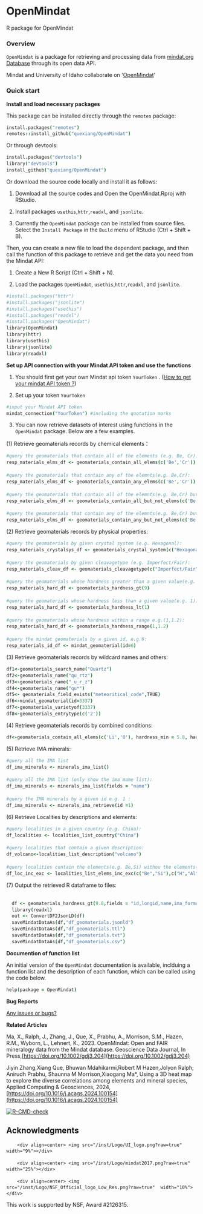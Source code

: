 # OpenMindat
R package for OpenMindat

### Overview
`OpenMindat` is a package for retrieving and processing data from [mindat.org Database](https://www.mindat.org/) through its open data API.

Mindat and University of Idaho collaborate on '[OpenMindat](https://www.mindat.org/mesg-567769.html)'

### Quick start


**Install and load necessary packages**

This package can be installed directly through the `remotes` package:

```coffee
install.packages("remotes")
remotes::install_github("quexiang/OpenMindat")
```


Or through devtools:

```coffee
install.packages("devtools")
library("devtools")
install_github("quexiang/OpenMindat")
```

Or download the source code locally and install it as follows:

  1. Download all the source codes and Open the OpenMindat.Rproj with RStudio.
  
  2. Install packages `usethis`,`httr`,`readxl`, and `jsonlite`. 
  
  3. Currently the `OpenMindat` package can be installed from source files. Select the `Install Package` in the `Build` menu of RStudio (Ctrl + Shift + B). 


Then, you can create a new file to load the dependent package, and then call the function of this package to retrieve and get the data you need from the Mindat API:

1. Create a New R Script (Ctrl + Shift + N).

2. Load the packages `OpenMindat`, `usethis`,`httr`,`readxl`, and `jsonlite`. 


```coffee
#install.packages("httr")
#install.packages("jsonlite")
#install.packages("usethis")
#install.packages("readxl")
#install.packages("OpenMindat")
library(OpenMindat)
library(httr)
library(usethis)
library(jsonlite)
library(readxl)
```

**Set up API connection with your Mindat API token and use the functions**

1. You should first get your own Mindat api token `YourToken` . ([How to get your mindat API token ?](https://www.mindat.org/a/how_to_get_my_mindat_api_key))

2. Set up your token `YourToken`

```coffee
#input your Mindat API token
mindat_connection("YourToken") #including the quotation marks
```

3. You can now retrieve datasets of interest using functions in the `OpenMindat` package. Below are a few examples.

(1) Retrieve geomaterials records by chemical elements：
```coffee
#query the geomaterials that contain all of the elements (e.g. Be, Cr):
resp_materials_elms_df <- geomaterials_contain_all_elems(c('Be','Cr'))

#query the geomaterials that contain any of the elemnts(e.g. Be,Cr):
resp_materials_elms_df <- geomaterials_contain_any_elems(c('Be','Cr'))

#query the geomaterials that contain all of the elemnts(e.g. Be,Cr) but without the element (e.g. H):
resp_materials_elms_df <- geomaterials_contain_all_but_not_elems(c('Be','Cr'),c('H'))

#query the geomaterials that contain any of the elemnts(e.g. Be,Cr) but without the element (e.g. H):
resp_materials_elms_df <- geomaterials_contain_any_but_not_elems(c('Be','Cr'),c('H'))
```

(2) Retrieve geomaterials records by physical properties:
```coffee
#query the geomaterials by given crystal system (e.g. Hexagonal):
resp_materials_crystalsys_df <- geomaterials_crystal_system(c("Hexagonal"))

#query the geomaterials by given cleavagetype (e.g. Imperfect/Fair):
resp_materials_cleav_df <- geomaterials_cleavagetype(c("Imperfect/Fair"))

#query the geomaterials whose hardness greater than a given value(e.g. 9):
resp_materials_hard_df <- geomaterials_hardness_gt(9)

#query the geomaterials whose hardness less than a given value(e.g. 1):
resp_materials_hard_df <- geomaterials_hardness_lt(1)

#query the geomaterials whose hardness within a range e.g.(1,1.2):
resp_materials_hard_df <- geomaterials_hardness_range(1,1.2)

#query the mindat geomaterials by a given id, e.g.6: 
resp_materials_id_df <- mindat_geomaterial(id=6)
```

(3) Retrieve geomaterials records by wildcard names and others:
```coffee
df1<-geomaterials_search_name("Quartz")
df2<-geomaterials_name("qu_rtz")
df3<-geomaterials_name("_u_r_z")
df4<-geomaterials_name("qu*")
df5<- geomaterials_field_exists("meteoritical_code",TRUE)
df6<-mindat_geomaterial(id=3337)
df7<-geomaterials_varietyof(3337)
df8<-geomaterials_entrytype(c('2'))
```
(4) Retrieve geomaterials records by combined conditions:
```coffee
df<-geomaterials_contain_all_elems(c('Li','O'), hardness_min = 5.8, hardness_max = 6, crystal_system = "Triclinic",ima_status = "APPROVED",entrytype = 0)
```
(5) Retrieve IMA minerals:
```coffee
#query all the IMA list
df_ima_minerals <- minerals_ima_list()

#query all the IMA list (only show the ima mame list):
df_ima_minerals <- minerals_ima_list(fields = "name")

#query the IMA minerals by a given id e.g. 1 :
df_ima_minerals <- minerals_ima_retrieve(id =1)

```
(6) Retrieve Localities by descriptions and elements:
```coffee
#query localities in a given country (e.g. China):
df_localities <- localities_list_country("China")

#query localities that contain a given description:
df_volcano<-localities_list_description("volcano")

#query localities contain the elements(e.g. Be,Si) withou the elements(e.g. H,Al) :
df_loc_inc_exc <- localities_list_elems_inc_exc(c("Be","Si"),c("H","Al"))
```
(7) Output the retrieved R dataframe to files:
```coffee

  df <- geomaterials_hardness_gt(9.8,fields = "id,longid,name,ima_formula")
  library(readxl)
  out <- ConvertDF2JsonLD(df)
  saveMindatDataAs(df,"df_geomaterials.jsonld")
  saveMindatDataAs(df,"df_geomaterials.ttl")
  saveMindatDataAs(df,"df_geomaterials.txt")
  saveMindatDataAs(df,"df_geomaterials.csv")

```

**Documention of function list**

An initial version of the `OpenMindat` documentation is available, inclduing a function list and the description of each function, which can be called using the code below.
```coffee
help(package = OpenMindat)

```

**Bug Reports**

[Any issues or bugs?](https://github.com/quexiang/OpenMindat/issues )

**Related Articles**

Ma, X., Ralph, J., Zhang, J., Que, X., Prabhu, A., Morrison, S.M., Hazen, R.M., Wyborn, L., Lehnert, K., 2023. OpenMindat: Open and FAIR mineralogy data from the Mindat database. Geoscience Data Journal, In Press,[https://doi.org/10.1002/gdj3.204](https://doi.org/10.1002/gdj3.204)


Jiyin Zhang,Xiang Que, Bhuwan Mdahikarmi,Robert M Hazen,Jolyon Ralph; Anirudh Prabhu, Shaunna M Morrison,Xiaogang Ma*, Using a 3D heat map to explore the diverse correlations among elements and mineral species, Applied Computing & Geosciences, 2024, [https://doi.org/10.1016/j.acags.2024.100154](https://doi.org/10.1016/j.acags.2024.100154) 


[![R-CMD-check](https://github.com/quexiang/OpenMindat/actions/workflows/R-CMD-check.yaml/badge.svg)](https://github.com/quexiang/OpenMindat/actions/workflows/R-CMD-check.yaml)

## Acknowledgments

<p float="left">

        <div align=center> <img src="/inst/Logo/UI_logo.png?raw=true"  width="9%"></div>
        
        <div align=center> <img src="/inst/Logo/mindat2017.png?raw=true"  width="25%"></div>
        
        <div align=center> <img src="/inst/Logo/NSF_Official_logo_Low_Res.png?raw=true"  width="10%"></div>
</p>

This work is supported by NSF, Award #2126315.
